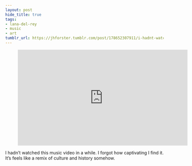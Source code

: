 ```yaml
---
layout: post
hide_title: true
tags:
- lana-del-rey
- music
- art
tumblr_url: https://jhforster.tumblr.com/post/178652307911/i-hadnt-watched-this-video-in-a-while-i-forgot
---
```

<figure class="tmblr-full tmblr-embed" data-provider="youtube" data-url="https://www.youtube.com/watch?v=sxDdEPED0h8" data-orig-width="540" data-orig-height="304" data-npf='{"type":"video","provider":"youtube","url":"https://www.youtube.com/watch?v=sxDdEPED0h8&amp;feature=share","embed_url":"https://www.youtube.com/watch?v=sxDdEPED0h8","embed_html":"&lt;iframe width=\"540\" height=\"304\" id=\"youtube_iframe\" src=\"https://www.youtube.com/embed/sxDdEPED0h8?feature=oembed&amp;amp;enablejsapi=1&amp;amp;origin=https://safe.txmblr.com&amp;amp;wmode=opaque\" frameborder=\"0\" allow=\"autoplay; encrypted-media\" allowfullscreen&gt;&lt;/iframe&gt;","poster":[{"url":"https://66.media.tumblr.com/488380ccaf78aa383123aa4bab5c44a7/tumblr_pfy74tq0JX1tw1dop_540.jpg","type":"image/jpeg","width":480,"height":360}],"metadata":{"id":"sxDdEPED0h8"},"attribution":{"type":"app","url":"https://www.youtube.com/watch?v=sxDdEPED0h8","app_name":"youtube","display_text":"LanaDelReyVEVO - Lana Del Rey - National Anthem"}}'><iframe width="540" height="304" id="youtube_iframe" src="https://www.youtube.com/embed/sxDdEPED0h8?feature=oembed&amp;enablejsapi=1&amp;origin=https://safe.txmblr.com&amp;wmode=opaque" frameborder="0" allow="autoplay; encrypted-media" allowfullscreen></iframe></figure>

I hadn’t watched this music video in a while. I forgot how captivating I find it. It’s feels like a remix of culture and history somehow.
